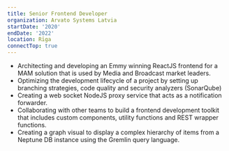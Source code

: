 ```yaml
---
title: Senior Frontend Developer
organization: Arvato Systems Latvia
startDate: '2020'
endDate: '2022'
location: Rīga
connectTop: true
---
```


- Architecting and developing an Emmy winning ReactJS frontend for a MAM solution that is used by Media and Broadcast market leaders.
- Optimizing the development lifecycle of a project by setting up branching strategies, code quality and security analyzers (SonarQube)
- Creating a web socket NodeJS proxy service that acts as a notification forwarder.
- Collaborating with other teams to build a frontend development toolkit that includes custom components, utility functions and REST wrapper functions.
- Creating a graph visual to display a complex hierarchy of items from a Neptune DB instance using the Gremlin query language.
